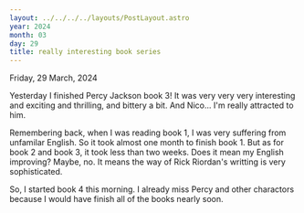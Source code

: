 ```yaml
---
layout: ../../../../layouts/PostLayout.astro
year: 2024
month: 03
day: 29
title: really interesting book series
---
```


Friday, 29 March, 2024

Yesterday I finished Percy Jackson book 3! It was very very very interesting and exciting and thrilling, and bittery a bit. And Nico... I'm really attracted to him.

Remembering back, when I was reading book 1, I was very suffering from unfamilar English. So it took almost one month to finish book 1. But as for book 2 and book 3, it took less than two weeks. Does it mean my English improving? Maybe, no. It means the way of Rick Riordan's writting is very sophisticated.

So, I started book 4 this morning. I already miss Percy and other charactors because I would have finish all of the books nearly soon.
